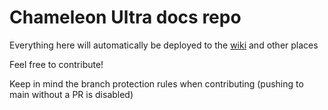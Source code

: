 # Chameleon Ultra docs repo

Everything here will automatically be deployed to the [wiki](https://github.com/RfidResearchGroup/ChameleonUltra/wiki) and other places

Feel free to contribute!

Keep in mind the branch protection rules when contributing (pushing to main without a PR is disabled)